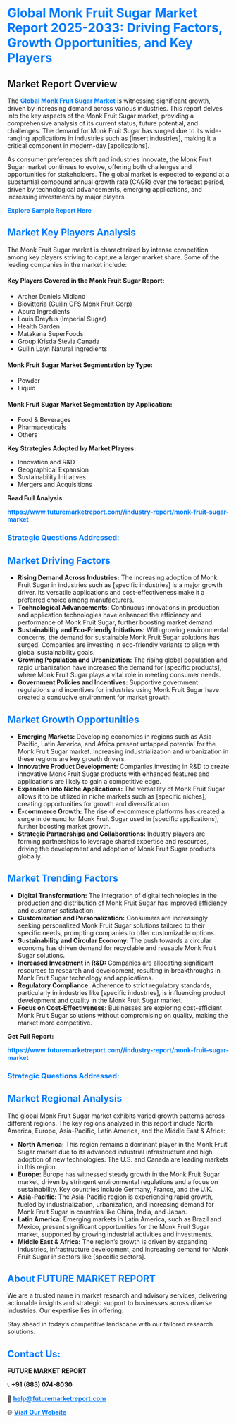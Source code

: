 <h1 style="color: #007BFF;">Global Monk Fruit Sugar Market Report 2025-2033: Driving Factors, Growth Opportunities, and Key Players</h1>

<section id="overview">
<h2>Market Report Overview</h2>
<p>The <a href="https://www.futuremarketreport.com//industry-report/monk-fruit-sugar-market" style="color: #007BFF; text-decoration: none;"><strong>Global Monk Fruit Sugar Market</strong></a> is witnessing significant growth, driven by increasing demand across various industries. This report delves into the key aspects of the Monk Fruit Sugar market, providing a comprehensive analysis of its current status, future potential, and challenges. The demand for Monk Fruit Sugar has surged due to its wide-ranging applications in industries such as [insert industries], making it a critical component in modern-day [applications].</p>
<p>As consumer preferences shift and industries innovate, the Monk Fruit Sugar market continues to evolve, offering both challenges and opportunities for stakeholders. The global market is expected to expand at a substantial compound annual growth rate (CAGR) over the forecast period, driven by technological advancements, emerging applications, and increasing investments by major players.</p>
</section>

<section id="overview">
<p><a href="https://www.futuremarketreport.com//request-sample/reportId=49628" style="color: #007BFF; text-decoration: none;"><strong>Explore Sample Report Here</strong></a></p>
</section>

<section id="key-players">
<h2 style="color: #007BFF;">Market Key Players Analysis</h2>
<p>The Monk Fruit Sugar market is characterized by intense competition among key players striving to capture a larger market share. Some of the leading companies in the market include:</p>
<h4>Key Players Covered in the Monk Fruit Sugar Report:</h4>
<ul><li>Archer Daniels Midland</li><li>Biovittoria (Guilin GFS Monk Fruit Corp)</li><li>Apura Ingredients</li><li>Louis Dreyfus (Imperial Sugar)</li><li>Health Garden</li><li>Matakana SuperFoods</li><li>Group Krisda Stevia Canada</li><li>Guilin Layn Natural Ingredients</li></ul>
<h4>Monk Fruit Sugar Market Segmentation by Type:</h4>
<ul><li>Powder</li><li>Liquid</li></ul>

<h4>Monk Fruit Sugar Market Segmentation by Application:</h4>
<ul><li>Food &amp; Beverages</li><li>Pharmaceuticals</li><li>Others</li></ul>
<p><strong>Key Strategies Adopted by Market Players:</strong></p>
<ul>
<li>Innovation and R&D</li>
<li>Geographical Expansion</li>
<li>Sustainability Initiatives</li>
<li>Mergers and Acquisitions</li>
</ul>
</section>

<section>
<p><strong>Read Full Analysis: </strong></p><a href="https://www.futuremarketreport.com//industry-report/monk-fruit-sugar-market" style="color: #007BFF; text-decoration: none;"><strong>https://www.futuremarketreport.com//industry-report/monk-fruit-sugar-market</strong></a>
<h3 style="color: #007BFF;">Strategic Questions Addressed:</h3>
</section>

<section id="driving-factors">
<h2 style="color: #007BFF;">Market Driving Factors</h2>
<ul>
<li><strong>Rising Demand Across Industries:</strong> The increasing adoption of Monk Fruit Sugar in industries such as [specific industries] is a major growth driver. Its versatile applications and cost-effectiveness make it a preferred choice among manufacturers.</li>
<li><strong>Technological Advancements:</strong> Continuous innovations in production and application technologies have enhanced the efficiency and performance of Monk Fruit Sugar, further boosting market demand.</li>
<li><strong>Sustainability and Eco-Friendly Initiatives:</strong> With growing environmental concerns, the demand for sustainable Monk Fruit Sugar solutions has surged. Companies are investing in eco-friendly variants to align with global sustainability goals.</li>
<li><strong>Growing Population and Urbanization:</strong> The rising global population and rapid urbanization have increased the demand for [specific products], where Monk Fruit Sugar plays a vital role in meeting consumer needs.</li>
<li><strong>Government Policies and Incentives:</strong> Supportive government regulations and incentives for industries using Monk Fruit Sugar have created a conducive environment for market growth.</li>
</ul>
</section>

<section id="growth-opportunities">
<h2 style="color: #007BFF;">Market Growth Opportunities</h2>
<ul>
<li><strong>Emerging Markets:</strong> Developing economies in regions such as Asia-Pacific, Latin America, and Africa present untapped potential for the Monk Fruit Sugar market. Increasing industrialization and urbanization in these regions are key growth drivers.</li>
<li><strong>Innovative Product Development:</strong> Companies investing in R&D to create innovative Monk Fruit Sugar products with enhanced features and applications are likely to gain a competitive edge.</li>
<li><strong>Expansion into Niche Applications:</strong> The versatility of Monk Fruit Sugar allows it to be utilized in niche markets such as [specific niches], creating opportunities for growth and diversification.</li>
<li><strong>E-commerce Growth:</strong> The rise of e-commerce platforms has created a surge in demand for Monk Fruit Sugar used in [specific applications], further boosting market growth.</li>
<li><strong>Strategic Partnerships and Collaborations:</strong> Industry players are forming partnerships to leverage shared expertise and resources, driving the development and adoption of Monk Fruit Sugar products globally.</li>
</ul>
</section>

<section id="trending-factors">
<h2 style="color: #007BFF;">Market Trending Factors</h2>
<ul>
<li><strong>Digital Transformation:</strong> The integration of digital technologies in the production and distribution of Monk Fruit Sugar has improved efficiency and customer satisfaction.</li>
<li><strong>Customization and Personalization:</strong> Consumers are increasingly seeking personalized Monk Fruit Sugar solutions tailored to their specific needs, prompting companies to offer customizable options.</li>
<li><strong>Sustainability and Circular Economy:</strong> The push towards a circular economy has driven demand for recyclable and reusable Monk Fruit Sugar solutions.</li>
<li><strong>Increased Investment in R&D:</strong> Companies are allocating significant resources to research and development, resulting in breakthroughs in Monk Fruit Sugar technology and applications.</li>
<li><strong>Regulatory Compliance:</strong> Adherence to strict regulatory standards, particularly in industries like [specific industries], is influencing product development and quality in the Monk Fruit Sugar market.</li>
<li><strong>Focus on Cost-Effectiveness:</strong> Businesses are exploring cost-efficient Monk Fruit Sugar solutions without compromising on quality, making the market more competitive.</li>
</ul>
</section>

<section>
<p><strong>Get Full Report: </strong></p><a href="https://www.futuremarketreport.com//industry-report/monk-fruit-sugar-market" style="color: #007BFF; text-decoration: none;"><strong>https://www.futuremarketreport.com//industry-report/monk-fruit-sugar-market</strong></a>
<h3 style="color: #007BFF;">Strategic Questions Addressed:</h3>
</section>


<section id="regional-analysis">
<h2 style="color: #007BFF;">Market Regional Analysis</h2>
<p>The global Monk Fruit Sugar market exhibits varied growth patterns across different regions. The key regions analyzed in this report include North America, Europe, Asia-Pacific, Latin America, and the Middle East & Africa:</p>
<ul>
<li><strong>North America:</strong> This region remains a dominant player in the Monk Fruit Sugar market due to its advanced industrial infrastructure and high adoption of new technologies. The U.S. and Canada are leading markets in this region.</li>
<li><strong>Europe:</strong> Europe has witnessed steady growth in the Monk Fruit Sugar market, driven by stringent environmental regulations and a focus on sustainability. Key countries include Germany, France, and the U.K.</li>
<li><strong>Asia-Pacific:</strong> The Asia-Pacific region is experiencing rapid growth, fueled by industrialization, urbanization, and increasing demand for Monk Fruit Sugar in countries like China, India, and Japan.</li>
<li><strong>Latin America:</strong> Emerging markets in Latin America, such as Brazil and Mexico, present significant opportunities for the Monk Fruit Sugar market, supported by growing industrial activities and investments.</li>
<li><strong>Middle East & Africa:</strong> The region’s growth is driven by expanding industries, infrastructure development, and increasing demand for Monk Fruit Sugar in sectors like [specific sectors].</li>
</ul>
</section>

<footer>
<h2 style="color: #007BFF;">About FUTURE MARKET REPORT</h2>
<p>We are a trusted name in market research and advisory services, delivering actionable insights and strategic support to businesses across diverse industries. Our expertise lies in offering:</p>

<p>Stay ahead in today’s competitive landscape with our tailored research solutions.</p>

<h2 style="color: #007BFF;">Contact Us:</h2>
<p><strong>FUTURE MARKET REPORT</strong></p>
<p>📞 <strong>+91 (883) 074-8030</strong></p>
<p>📧 <strong><a href="mailto:help@futuremarketreport.com" style="color: #007BFF;">help@futuremarketreport.com</a></strong></p>
<p>🌐 <strong><a href="https://www.futuremarketreport.com/" style="color: #007BFF;">Visit Our Website</a></strong></p>
</footer>